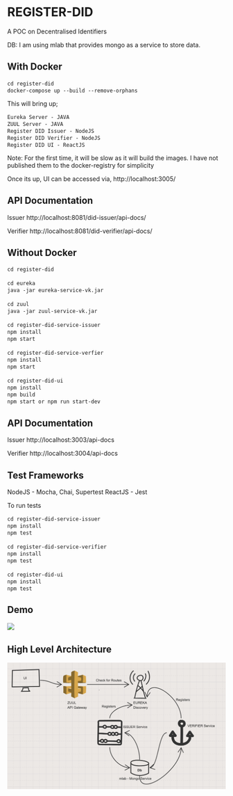 # REGISTER-DID

A POC on Decentralised Identifiers

DB: I am using mlab that provides mongo as a service to store data.

## With Docker

```
cd register-did
docker-compose up --build --remove-orphans
```

This will bring up;

```
Eureka Server - JAVA
ZUUL Server - JAVA
Register DID Issuer - NodeJS
Register DID Verifier - NodeJS
Register DID UI - ReactJS
```

Note: For the first time, it will be slow as it will build the images. I have not published them to the docker-registry for simplicity

Once its up, UI can be accessed via, http://localhost:3005/

## API Documentation

Issuer
http://localhost:8081/did-issuer/api-docs/

Verifier
http://localhost:8081/did-verifier/api-docs/

## Without Docker

```
cd register-did

cd eureka
java -jar eureka-service-vk.jar

cd zuul
java -jar zuul-service-vk.jar

cd register-did-service-issuer
npm install
npm start

cd register-did-service-verfier
npm install
npm start

cd register-did-ui
npm install
npm build
npm start or npm run start-dev
```

## API Documentation

Issuer
http://localhost:3003/api-docs

Verifier
http://localhost:3004/api-docs

## Test Frameworks

NodeJS - Mocha, Chai, Supertest
ReactJS - Jest

To run tests

```
cd register-did-service-issuer
npm install
npm test

cd register-did-service-verifier
npm install
npm test

cd register-did-ui
npm install
npm test
```

## Demo

![](demo.gif)

## High Level Architecture

![](architecture.jpg)
